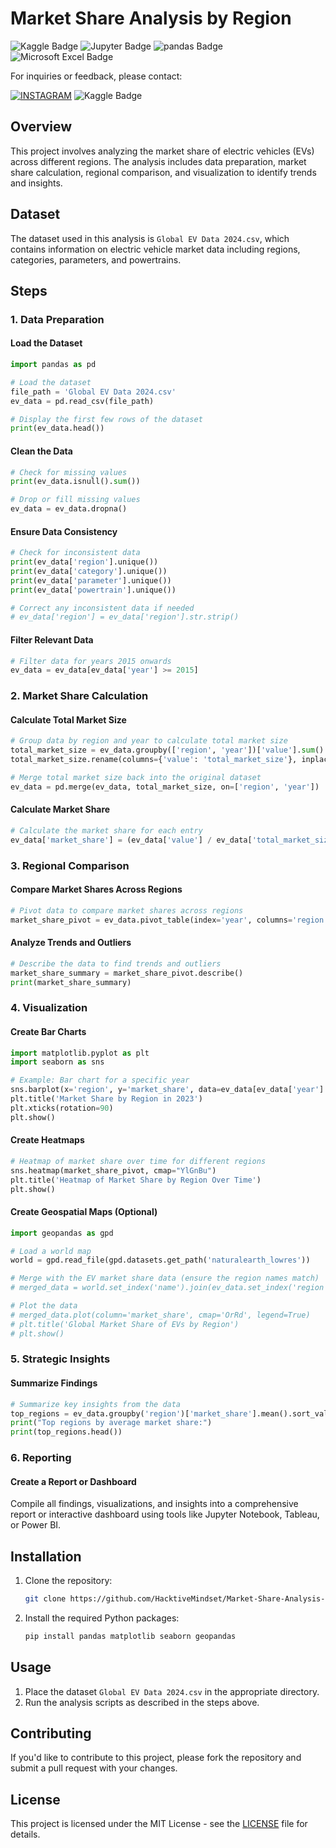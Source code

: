# Market Share Analysis by Region

![Kaggle Badge](https://img.shields.io/badge/Kaggle-20BEFF?logo=kaggle&logoColor=fff&style=for-the-badge) ![Jupyter Badge](https://img.shields.io/badge/Jupyter-F37626?logo=jupyter&logoColor=fff&style=for-the-badge) ![pandas Badge](https://img.shields.io/badge/pandas-150458?logo=pandas&logoColor=fff&style=for-the-badge) ![Microsoft Excel Badge](https://img.shields.io/badge/Microsoft%20Excel-217346?logo=microsoftexcel&logoColor=fff&style=for-the-badge)

For inquiries or feedback, please contact: 

[![INSTAGRAM](https://img.shields.io/badge/Instagram-E4405F?style=for-the-badge&logo=instagram&logoColor=white)](https://www.instagram.com/piyush.mujmule) ![Kaggle Badge](https://img.shields.io/badge/Kaggle-yellow?logo=kaggle&logoColor=fff&style=for-the-badge)

## Overview

This project involves analyzing the market share of electric vehicles (EVs) across different regions. The analysis includes data preparation, market share calculation, regional comparison, and visualization to identify trends and insights.

## Dataset

The dataset used in this analysis is `Global EV Data 2024.csv`, which contains information on electric vehicle market data including regions, categories, parameters, and powertrains.

## Steps

### 1. Data Preparation

#### Load the Dataset

```python
import pandas as pd

# Load the dataset
file_path = 'Global EV Data 2024.csv'
ev_data = pd.read_csv(file_path)

# Display the first few rows of the dataset
print(ev_data.head())
```

#### Clean the Data

```python
# Check for missing values
print(ev_data.isnull().sum())

# Drop or fill missing values
ev_data = ev_data.dropna()
```

#### Ensure Data Consistency

```python
# Check for inconsistent data
print(ev_data['region'].unique())
print(ev_data['category'].unique())
print(ev_data['parameter'].unique())
print(ev_data['powertrain'].unique())

# Correct any inconsistent data if needed
# ev_data['region'] = ev_data['region'].str.strip()
```

#### Filter Relevant Data

```python
# Filter data for years 2015 onwards
ev_data = ev_data[ev_data['year'] >= 2015]
```

### 2. Market Share Calculation

#### Calculate Total Market Size

```python
# Group data by region and year to calculate total market size
total_market_size = ev_data.groupby(['region', 'year'])['value'].sum().reset_index()
total_market_size.rename(columns={'value': 'total_market_size'}, inplace=True)

# Merge total market size back into the original dataset
ev_data = pd.merge(ev_data, total_market_size, on=['region', 'year'])
```

#### Calculate Market Share

```python
# Calculate the market share for each entry
ev_data['market_share'] = (ev_data['value'] / ev_data['total_market_size']) * 100
```

### 3. Regional Comparison

#### Compare Market Shares Across Regions

```python
# Pivot data to compare market shares across regions
market_share_pivot = ev_data.pivot_table(index='year', columns='region', values='market_share')
```

#### Analyze Trends and Outliers

```python
# Describe the data to find trends and outliers
market_share_summary = market_share_pivot.describe()
print(market_share_summary)
```

### 4. Visualization

#### Create Bar Charts

```python
import matplotlib.pyplot as plt
import seaborn as sns

# Example: Bar chart for a specific year
sns.barplot(x='region', y='market_share', data=ev_data[ev_data['year'] == 2023])
plt.title('Market Share by Region in 2023')
plt.xticks(rotation=90)
plt.show()
```

#### Create Heatmaps

```python
# Heatmap of market share over time for different regions
sns.heatmap(market_share_pivot, cmap="YlGnBu")
plt.title('Heatmap of Market Share by Region Over Time')
plt.show()
```

#### Create Geospatial Maps (Optional)

```python
import geopandas as gpd

# Load a world map
world = gpd.read_file(gpd.datasets.get_path('naturalearth_lowres'))

# Merge with the EV market share data (ensure the region names match)
# merged_data = world.set_index('name').join(ev_data.set_index('region'))

# Plot the data
# merged_data.plot(column='market_share', cmap='OrRd', legend=True)
# plt.title('Global Market Share of EVs by Region')
# plt.show()
```

### 5. Strategic Insights

#### Summarize Findings

```python
# Summarize key insights from the data
top_regions = ev_data.groupby('region')['market_share'].mean().sort_values(ascending=False)
print("Top regions by average market share:")
print(top_regions.head())
```

### 6. Reporting

#### Create a Report or Dashboard

Compile all findings, visualizations, and insights into a comprehensive report or interactive dashboard using tools like Jupyter Notebook, Tableau, or Power BI.

## Installation

1. Clone the repository:
   ```bash
   git clone https://github.com/HacktiveMindset/Market-Share-Analysis-by-Region
   ```

2. Install the required Python packages:
   ```bash
   pip install pandas matplotlib seaborn geopandas
   ```

## Usage

1. Place the dataset `Global EV Data 2024.csv` in the appropriate directory.
2. Run the analysis scripts as described in the steps above.

## Contributing

If you'd like to contribute to this project, please fork the repository and submit a pull request with your changes.

## License

This project is licensed under the MIT License - see the [LICENSE](LICENSE) file for details.

